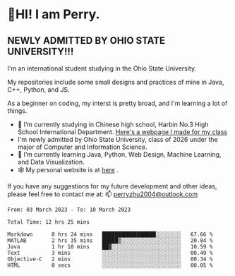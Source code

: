 # 🌄HI! I am Perry. <br> #
## NEWLY ADMITTED BY OHIO STATE UNIVERSITY!!! ##  
I'm an international student studying in the Ohio State University. <br>

My repositories include some small designs and practices of mine in Java, C++, Python, and JS. <br>

As a beginner on coding, my interst is pretty broad, and I'm learning a lot of things. <br>
- 🔭 I’m currently studying in Chinese high school, Harbin No.3 High School International Department. [Here's a webpage I made for my class](https://perry2004.github.io/weirdos/)
- I'm newly admitted by Ohio State University, class of 2026 under the major of Computer and Information Science. 
- 🌱 I’m currently learning Java, Python, Web Design, Machine Learning, and Data Visualization. 
- 🕸️ My personal website is at <a href="https://zhu-yp.cn">here</a> .  

If you have any suggestions for my future development and other ideas, please feel free to contact me at: 📫 [perryzhu2004@outlook.com](mailto:perryzhu2004@outlook.com)

<!--START_SECTION:waka-->

```text
From: 03 March 2023 - To: 10 March 2023

Total Time: 12 hrs 25 mins

Markdown      8 hrs 24 mins   █████████████████░░░░░░░░   67.66 %
MATLAB        2 hrs 35 mins   █████▒░░░░░░░░░░░░░░░░░░░   20.84 %
Java          1 hr 18 mins    ██▓░░░░░░░░░░░░░░░░░░░░░░   10.59 %
Text          3 mins          ░░░░░░░░░░░░░░░░░░░░░░░░░   00.49 %
Objective-C   2 mins          ░░░░░░░░░░░░░░░░░░░░░░░░░   00.34 %
HTML          0 secs          ░░░░░░░░░░░░░░░░░░░░░░░░░   00.05 %
```

<!--END_SECTION:waka-->